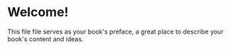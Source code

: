 Welcome!
=======

This file file serves as your book's preface, a great place to describe your book's content and ideas.
